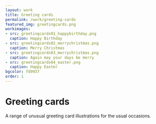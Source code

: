 ```yaml
---
layout: work
title: Greeting cards
permalink: /work/greeting-cards
featured_img: greetingcards.png
workimages:
- src: greetingcards01_happybirthday.png
  caption: Happy Birthday
- src: greetingcards02_merrychristmas.png
  caption: Merry Christmas
- src: greetingcards03_merrychristmas.png
  caption: Again may your days be merry
- src: greetingcards04_easter.png
  caption: Happy Easter
bgcolor: fd9937
order: 1
---
```


# Greeting cards

A range of unusual greeting card illustrations for the usual occasions.